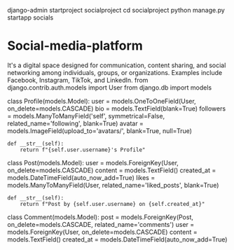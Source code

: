 django-admin startproject socialproject
cd socialproject
python manage.py startapp socials
# Social-media-platform
It's a digital space designed for communication, content sharing, and social networking among individuals, groups, or organizations. Examples include Facebook, Instagram, TikTok, and LinkedIn.
from django.contrib.auth.models import User
from django.db import models

class Profile(models.Model):
    user = models.OneToOneField(User, on_delete=models.CASCADE)
    bio = models.TextField(blank=True)
    followers = models.ManyToManyField('self', symmetrical=False, related_name='following', blank=True)
    avatar = models.ImageField(upload_to='avatars/', blank=True, null=True)

    def __str__(self):
        return f"{self.user.username}'s Profile"

class Post(models.Model):
    user = models.ForeignKey(User, on_delete=models.CASCADE)
    content = models.TextField()
    created_at = models.DateTimeField(auto_now_add=True)
    likes = models.ManyToManyField(User, related_name='liked_posts', blank=True)

    def __str__(self):
        return f"Post by {self.user.username} on {self.created_at}"

class Comment(models.Model):
    post = models.ForeignKey(Post, on_delete=models.CASCADE, related_name='comments')
    user = models.ForeignKey(User, on_delete=models.CASCADE)
    content = models.TextField()
    created_at = models.DateTimeField(auto_now_add=True)
    
